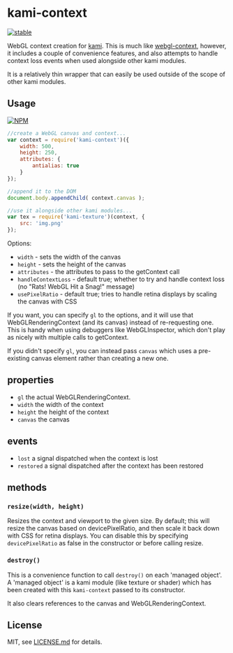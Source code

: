 # kami-context

[![stable](http://badges.github.io/stability-badges/dist/stable.svg)](http://github.com/badges/stability-badges)

WebGL context creation for [kami](http://github.com/mattdesl/kami). This is much like [webgl-context](http://github.com/mattdesl/webgl-context), however, it includes a couple of convenience features, and also attempts to handle context loss events when used alongside other kami modules.

It is a relatively thin wrapper that can easily be used outside of the scope of other kami modules. 

## Usage

[![NPM](https://nodei.co/npm/kami-context.png)](https://nodei.co/npm/kami-context/)

```js
//create a WebGL canvas and context...
var context = require('kami-context')({
	width: 500,
	height: 250,
	attributes: {
		antialias: true
	}
});

//append it to the DOM
document.body.appendChild( context.canvas );

//use it alongside other kami modules...
var tex = require('kami-texture')(context, {
	src: 'img.png'
});
```

Options:

- `width` - sets the width of the canvas
- `height` - sets the height of the canvas
- `attributes` - the attributes to pass to the getContext call
- `handleContextLoss` - default true; whether to try and handle context loss (no "Rats! WebGL Hit a Snag!" message)
- `usePixelRatio` - default true; tries to handle retina displays by scaling the canvas with CSS

If you want, you can specify `gl` to the options, and it will use that WebGLRenderingContext (and its canvas) instead of re-requesting one. This is handy when using debuggers like WebGLInspector, which don't play as nicely with multiple calls to getContext. 

If you didn't specify `gl`, you can instead pass `canvas` which uses a pre-existing canvas element rather than creating a new one. 

## properties

- `gl` the actual WebGLRenderingContext. 
- `width` the width of the context
- `height` the height of the context
- `canvas` the canvas

## events

- `lost` a signal dispatched when the context is lost
- `restored` a signal dispatched after the context has been restored

## methods

### `resize(width, height)`

Resizes the context and viewport to the given size. By default; this will resize the canvas based on devicePixelRatio, and then scale it back down with CSS for retina displays. You can disable this by specifying `devicePixelRatio` as false in the constructor or before calling resize.

### `destroy()`

This is a convenience function to call `destroy()` on each 'managed object'. A 'managed object' is a kami module (like texture or shader) which has been created with this `kami-context` passed to its constructor.

It also clears references to the canvas and WebGLRenderingContext.



## License

MIT, see [LICENSE.md](http://github.com/mattdesl/kami-context/blob/master/LICENSE.md) for details.
